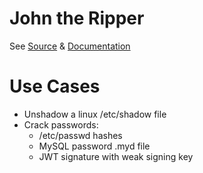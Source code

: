 # John the Ripper

See [Source](https://github.com/openwall/john) & [Documentation](https://github.com/openwall/john/tree/bleeding-jumbo/doc)

# Use Cases

* Unshadow a linux /etc/shadow file
* Crack passwords:
    * /etc/passwd hashes
    * MySQL password .myd file
    * JWT signature with weak signing key
